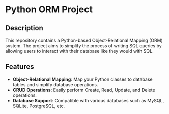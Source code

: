 # Python ORM Project

## Description
This repository contains a Python-based Object-Relational Mapping (ORM) system. The project aims to simplify the process of writing SQL queries by allowing users to interact with their database like they would with SQL.

## Features
- **Object-Relational Mapping**: Map your Python classes to database tables and simplify database operations.
- **CRUD Operations**: Easily perform Create, Read, Update, and Delete operations.
- **Database Support**: Compatible with various databases such as MySQL, SQLite, PostgreSQL, etc.
